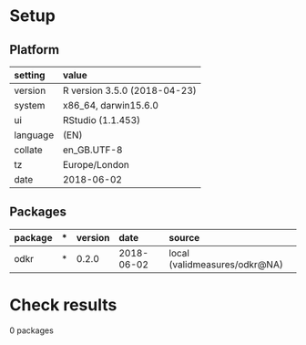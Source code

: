 # Setup

## Platform

|setting  |value                        |
|:--------|:----------------------------|
|version  |R version 3.5.0 (2018-04-23) |
|system   |x86_64, darwin15.6.0         |
|ui       |RStudio (1.1.453)            |
|language |(EN)                         |
|collate  |en_GB.UTF-8                  |
|tz       |Europe/London                |
|date     |2018-06-02                   |

## Packages

|package |*  |version |date       |source                        |
|:-------|:--|:-------|:----------|:-----------------------------|
|odkr    |*  |0.2.0   |2018-06-02 |local (validmeasures/odkr@NA) |

# Check results

0 packages




